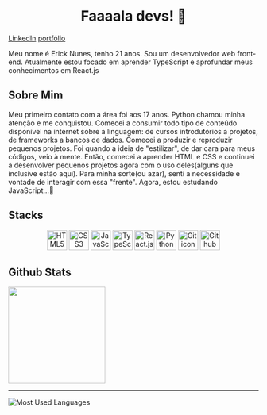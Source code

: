 <h1 align="center">Faaaala devs! 👋</h1>

[LinkedIn](https://www.linkedin.com/in/erick-nunes-3a1274287/) [portfólio](https://portfolio-sigma-seven-57.vercel.app)

Meu nome é Erick Nunes, tenho 21 anos. Sou um desenvolvedor web front-end.
Atualmente estou focado em aprender TypeScript e aprofundar meus conhecimentos em React.js

<h2>Sobre Mim</h2>
    Meu primeiro contato com a área foi aos 17 anos. Python chamou minha atenção e me conquistou. Comecei a consumir todo tipo de conteúdo disponível na internet sobre a linguagem: de cursos introdutórios a projetos, de frameworks a bancos de dados. Comecei a produzir e reproduzir pequenos projetos. Foi quando a ideia de "estilizar", de dar cara para meus códigos, veio à mente. Então, comecei a aprender HTML e CSS e continuei a desenvolver pequenos projetos agora com o uso deles(alguns que inclusive estão aqui). Para minha sorte(ou azar), senti a necessidade e vontade de interagir com essa "frente". Agora, estou estudando JavaScript...🤡

<h2>Stacks</h2>
    <p align="center">
        <img src="https://cdn.jsdelivr.net/gh/devicons/devicon/icons/html5/html5-original.svg" alt="HTML5 icon" width="40" height="40"/>
        <img src="https://cdn.jsdelivr.net/gh/devicons/devicon/icons/css3/css3-original.svg" alt="CSS3 icon" width="40" height="40"/>
        <img src="https://cdn.jsdelivr.net/gh/devicons/devicon/icons/javascript/javascript-original.svg" alt="JavaScript icon" width="40" height="40"/>
        <img src="https://cdn.jsdelivr.net/gh/devicons/devicon/icons/typescript/typescript-original.svg" alt="TypeScript icon" width="40" height="40"/>
        <img src="https://cdn.jsdelivr.net/gh/devicons/devicon/icons/react/react-original.svg" alt="React.js icon" width="40" height="40"/>
        <img src="https://cdn.jsdelivr.net/gh/devicons/devicon/icons/python/python-original.svg" alt="Python icon" width="40" height="40"/>
        <img src="https://cdn.jsdelivr.net/gh/devicons/devicon/icons/git/git-original.svg" alt="Git icon" width="40" height="40"/>
        <picture>
            <source media="(prefers-color-scheme: dark)" srcset="https://deviconapi.vercel.app/github?color=ffffff&size=40"/>
            <img src="https://deviconapi.vercel.app/github?color=000000&size=40" alt="Github icon" width="40" height="40"/>
        </picture>
    </p>

<h2>Github Stats</h2>
    <p> 
        <img src="https://github-readme-stats.vercel.app/api?username=rick-oss&show_icons=true&theme=radical" height=195 /> 
    </p>

---

![Most Used Languages](https://github-readme-stats.vercel.app/api/top-langs/?username=rick-oss&layout=compact&theme=radical)
